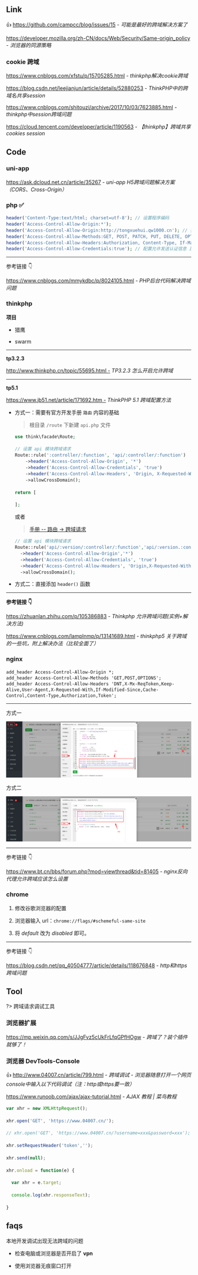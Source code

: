 ## Link <i class="ri-link"></i>

👍 https://github.com/campcc/blog/issues/15 - *可能是最好的跨域解决方案了*

https://developer.mozilla.org/zh-CN/docs/Web/Security/Same-origin_policy - *浏览器的同源策略*

### cookie 跨域

https://www.cnblogs.com/xfstu/p/15705285.html - *thinkphp解决cookie跨域*

https://blog.csdn.net/leejianjun/article/details/52880253 - *ThinkPHP中的跨域名共享session*

https://www.cnblogs.com/shitouzi/archive/2017/10/03/7623885.html - *thinkphp中session跨域问题*

https://cloud.tencent.com/developer/article/1190563 - *【thinkphp】跨域共享cookies session*



## Code

<!-- tabs:start -->

### **uni-app**

https://ask.dcloud.net.cn/article/35267 - *uni-app H5跨域问题解决方案（CORS、Cross-Origin）*



### **php ✅**

```php
header('Content-Type:text/html; charset=utf-8'); // 设置程序编码
header('Access-Control-Allow-Origin:*');
header('Access-Control-Allow-Origin:http://tongxuehui.qw1000.cn'); // 指定允许其他域名访问
header('Access-Control-Allow-Methods:GET, POST, PATCH, PUT, DELETE, OPTIONS'); // 响应类型
header('Access-Control-Allow-Headers:Authorization, Content-Type, If-Match, If-Modified-Since, If-None-Match, If-Unmodified-Since, X-Requested-With');
header('Access-Control-Allow-Credentials:true'); // 配置允许发送认证信息 比如cookies（会话机制的前提）
```

------

参考链接 👇

https://www.cnblogs.com/mmykdbc/p/8024105.html - *PHP后台代码解决跨域问题*



### **thinkphp**

**项目**

- 猎鹰

- swarm

 

------

**tp3.2.3**

http://www.thinkphp.cn/topic/55695.html - *TP3.2.3 怎么开启允许跨域*



------

**tp5.1**

https://www.jb51.net/article/171692.htm - *ThinkPHP 5.1 跨域配置方法*

 

- 方式一：需要有官方开发手册 `路由` 内容的基础

  > 根目录 `/route` 下新建 `api.php` 文件

  ```php
  use think\facade\Route;
  
  // 设置 api 模块跨域请求
  Route::rule(':controller/:function', 'api/:controller/:function')
      ->header('Access-Control-Allow-Origin', '*')
      ->header('Access-Control-Allow-Credentials', 'true')
      ->header('Access-Control-Allow-Headers', 'Origin, X-Requested-With, Content-Type, Accept, Connection, User-Agent, Cookie, Authorization, Token')
      ->allowCrossDomain();
  
  return [
  
  ];
  ```

  或者

  > [手册 -- 路由 -> 跨域请求](https://www.kancloud.cn/manual/thinkphp5_1/489844)

  ```php
  // 设置 api 模块跨域请求
  Route::rule('api/:version/:controller/:function','api/:version.:controller/:function')
    ->header('Access-Control-Allow-Origin','*')
    ->header('Access-Control-Allow-Credentials', 'true')
    ->header('Access-Control-Allow-Headers', 'Origin,X-Requested-With,Content-Type,Accept,Connection,User-Agent,Cookie,Token')
    ->allowCrossDomain();
  ```

  



- 方式二：直接添加 `header()` 函数



------

**参考链接 👇**

https://zhuanlan.zhihu.com/p/105386883 - *Thinkphp 允许跨域问题(实例+解决方法)*

https://www.cnblogs.com/lamplnmp/p/13141689.html - *thinkphp5 关于跨域的一些坑，附上解决办法（比较全面了）*



### **nginx**

```nginx
add_header Access-Control-Allow-Origin *;
add_header Access-Control-Allow-Methods 'GET,POST,OPTIONS';
add_header Access-Control-Allow-Headers 'DNT,X-Mx-ReqToken,Keep-Alive,User-Agent,X-Requested-With,If-Modified-Since,Cache-Control,Content-Type,Authorization,Token';
```

------

方式一

![Cross Domain](_images/cross-domain-1.png)



方式二

![Cross Domain](_images/cross-domain-2.png)

------

参考链接 👇

https://www.bt.cn/bbs/forum.php?mod=viewthread&tid=81405 - *nginx反向代理允许跨域应该怎么设置*



### **chrome**

1. 修改谷歌浏览器的配置

2. 浏览器输入 url：`chrome://flags/#schemeful-same-site` 

3. 将 *default* 改为 *disabled* 即可。

------

参考链接 👇

https://blog.csdn.net/qq_40504777/article/details/118676848 - *http和https跨域问题*



 <!-- tabs:end -->



## Tool

?> 跨域请求调试工具

### 浏览器扩展

https://mp.weixin.qq.com/s/JJgFvz5cUkFrLfqGPfHOgw - *跨域了？装个插件就够了！*

### 浏览器 DevTools-Console

👍 http://www.04007.cn/article/799.html - *跨域调试 - 浏览器随意打开一个网页 console中输入以下代码调试（注：http或https要一致）*

https://www.runoob.com/ajax/ajax-tutorial.html - *AJAX 教程 | 菜鸟教程*

```js
var xhr = new XMLHttpRequest();

xhr.open('GET', 'https://www.04007.cn/');

// xhr.open('GET', 'https://www.04007.cn/?username=xxx&password=xxx');

xhr.setRequestHeader('token','');

xhr.send(null);

xhr.onload = function(e) {

  var xhr = e.target;

  console.log(xhr.responseText);

}

```



## faqs

本地开发调试出现无法跨域的问题

- 检查电脑或浏览器是否开启了 **vpn**

- 使用浏览器无痕窗口打开

